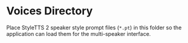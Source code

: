 # Voices Directory

Place StyleTTS 2 speaker style prompt files (`*.pt`) in this folder so the application can load them for the multi-speaker interface.
